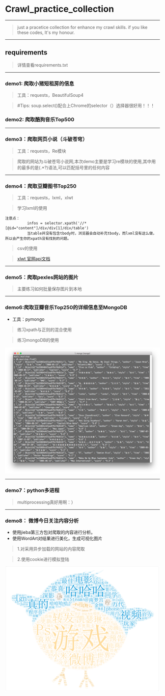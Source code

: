 # Crawl_practice_collection
---
> just a pracetice collection for enhance my crawl skills. 
> if you like these codes, lt's my honour.

---
## requirements
> 详情查看requirements.txt

---
### demo1: 爬取小猪短租房的信息
> 工具：requests，BeautifulSoup4

> #Tips: 
> soup.select()配合上Chrome的selector（）选择器很好用！！！
### demo2: 爬取酷狗音乐Top500

---
### demo3：爬取网页小说（斗破苍穹）

> 工具：requests，Re模块
 
> 爬取的网站为斗破苍穹小说网,本次demo主要是学习re模块的使用,其中用的最多的是(.*?)语法,可以匹配括号里的任何内容

---
### demo4：爬取豆瓣图书Top250
> 工具：requests，lxml，xlwt

> 学习lxml的使用
```
注意点：
          infos = selector.xpath('//*[@id="content"]/div/div[1]/div/table')
          当table并没有包含tbody时，浏览器会自动补充tbody，而lxml没有这么做，所以会产生你的xpath没有找到的问题。
```
> csv的使用

> [xlwt 官网api文档](https://xlwt.readthedocs.io/en/latest/api.html)

---
### demo5：爬取pexles网站的图片

> 主要练习如何批量保存图片到本地

---
### demo6:爬取豆瓣音乐Top250的详细信息至MongoDB
- 工具：pymongo
> 练习xpath与正则的混合使用

> 练习mongoDB的使用

![mongoDB截图](https://github.com/Metatronxl/Crawl_practice_collection/blob/master/src_img/douban_music_top250.png)

---
### demo7：python多进程
> multiprocessing真好用啊：）

---
### demo8： 微博今日关注内容分析
- 使用jieba第三方包对爬取的内容进行分析。
- 使用WordArt对结果进行美化，生成可视化图片

> 1.对采用异步加载的网站的内容爬取

> 2.使用cookie进行模拟登陆

![weibo analyse](https://github.com/Metatronxl/Crawl_practice_collection/blob/master/src_img/weibo.png)

